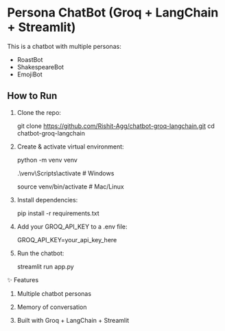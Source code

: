 #  Persona ChatBot (Groq + LangChain + Streamlit)

This is a chatbot with multiple personas:
- RoastBot
- ShakespeareBot
- EmojiBot

##  How to Run
1. Clone the repo:
   
   git clone https://github.com/Rishit-Agg/chatbot-groq-langchain.git
   cd chatbot-groq-langchain


2. Create & activate virtual environment:

    python -m venv venv
   
    .\venv\Scripts\activate      # Windows
   
    source venv/bin/activate     # Mac/Linux

4. Install dependencies:

    pip install -r requirements.txt

5. Add your GROQ_API_KEY to a .env file:

    GROQ_API_KEY=your_api_key_here

6. Run the chatbot:

    streamlit run app.py


✨ Features

1. Multiple chatbot personas

2. Memory of conversation

3. Built with Groq + LangChain + Streamlit

